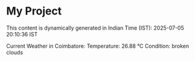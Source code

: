 # My Project

This content is dynamically generated in Indian Time (IST): 2025-07-05 20:10:36 IST


Current Weather in Coimbatore:
Temperature: 26.88 °C
Condition: broken clouds
